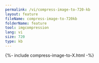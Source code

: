 ```yaml
---
permalink: /vi/compress-image-to-720-kb
layout: feature
fileName: compress-image-to-720kb
folderName: feature
tool: imgcompression
lang: vi
size: 720
type: kb
---
```


{%- include compress-image-to-X.html -%}

